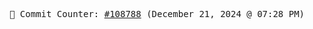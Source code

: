 <p align="center">
    <samp>
        📮 Commit Counter: <a href="https://github.com/Javascript-void0/Javascript-void0/commits/main">#108788</a> (December 21, 2024 @ 07:28 PM)
    </samp>
</p>